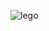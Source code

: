 ![lego](https://raw.githubusercontent.com/PatrioticDedicated/Result/main/gif/lego.gif?token=GHSAT0AAAAAACCIBK4TZAXLUAOEPJNF3UNWZCYULAA)
